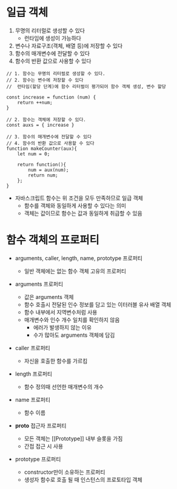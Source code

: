 # 일급 객체

1.  무명의 리터럴로 생성할 수 있다
    -   런타임에 생성이 가능하다
2.  변수나 자료구조(객체, 배열 등)에 저장할 수 있다
3.  함수의 매개변수에 전달할 수 있다
4.  함수의 반환 값으로 사용할 수 있다

```
// 1. 함수는 무명의 리터럴로 생성할 수 있다.
// 2. 함수는 변수에 저장할 수 있다
//  런타임(할당 단계)에 함수 리터럴이 평가되어 함수 객체 생성, 변수 할당

const increase = function (num) {
    return ++num;
}

// 2. 함수는 객체에 저장할 수 있다.
const auxs = { increase }

// 3. 함수의 매개변수에 전달할 수 있다
// 4. 함수의 반환 값으로 사용할 수 있다
function makeCounter(aux){
    let num = 0;

    return function(){
        num = aux(num);
        return num;
    };
}
```

-   자바스크립트 함수는 위 조건을 모두 만족하므로 일급 객체
    -   함수를 객체와 동일하게 사용할 수 있다는 의미
    -   객체는 값이므로 함수는 값과 동일하게 취급할 수 있음

# 함수 객체의 프로퍼티

-   arguments, caller, length, name, prototype 프로퍼티

    -   일반 객체에는 없는 함수 객체 고유의 프로퍼티

-   arguments 프로퍼티
    -   값은 arguments 객체
    -   함수 호출시 전달된 인수 정보를 담고 있는 이터러블 유사 배열 객체
    -   함수 내부에서 지역변수처럼 사용
    -   매개변수와 인수 개수 일치를 확인하지 않음
        -   에러가 발생하지 않는 이유
        -   수가 많아도 arguments 객체에 담김
-   caller 프로퍼티

    -   자신을 호출한 함수를 가르킴

-   length 프로퍼티

    -   함수 정의때 선언한 매개변수의 개수

-   name 프로퍼티

    -   함수 이름

-   **proto** 접근자 프로퍼티

    -   모든 객체는 [[Prototype]] 내부 슬롯을 가짐
    -   간접 접근 시 사용

-   prototype 프로퍼티
    -   constructor만이 소유하는 프로퍼티
    -   생성자 함수로 호출 될 때 인스턴스의 프로토타입 객체

